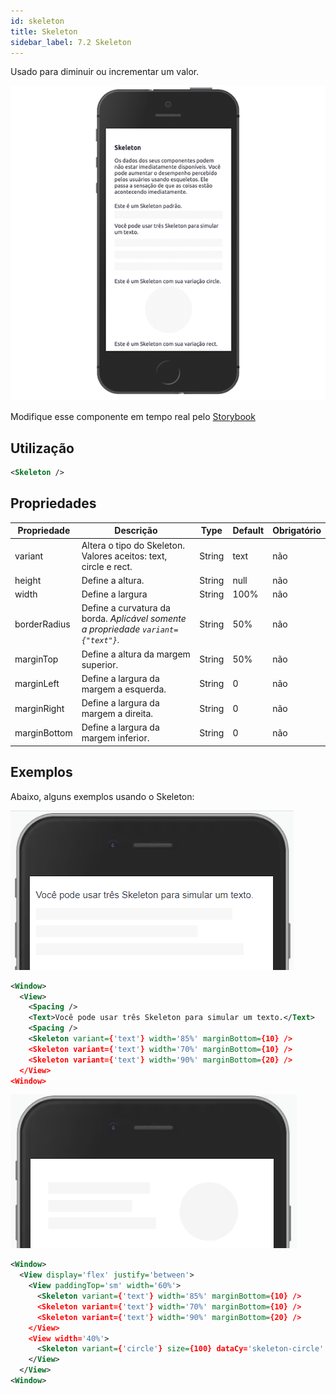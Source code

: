 ```yaml
---
id: skeleton
title: Skeleton
sidebar_label: 7.2 Skeleton
---
```


Usado para diminuir ou incrementar um valor.

![Skeleton](assets/images_components/v2.0.0/skeleton.png)

Modifique esse componente em tempo real pelo [Storybook](https://ame-miniapp-components.calindra.com.br/storybook/?path=/story/organiza%C3%A7%C3%A3o-skeleton--basic)

## Utilização

```xml
<Skeleton />
```

## Propriedades

| Propriedade  | Descrição                                                                              | Type   | Default | Obrigatório |
|--------------|----------------------------------------------------------------------------------------|--------|---------|-------------|
| variant      | Altera o tipo do Skeleton. Valores aceitos: text, circle e rect.                       | String | text    | não         |
| height       | Define a altura.                                                                       | String | null    | não         |
| width        | Define a largura                                                                       | String | 100%    | não         |
| borderRadius | Define a curvatura da borda. *Aplicável somente a propriedade ```variant={"text"}```.* | String | 50%     | não         |
| marginTop    | Define a altura da margem superior.                                                    | String | 50%     | não         |
| marginLeft   | Define a largura da margem a esquerda.                                                 | String | 0       | não         |
| marginRight  | Define a largura da margem a direita.                                                  | String | 0       | não         |
| marginBottom | Define a largura da margem inferior.                                                   | String | 0       | não         |

## Exemplos

Abaixo, alguns exemplos usando o Skeleton:

![bullet](assets/images_components/v2.18.0/skeleton_ex1.png)

```xml
<Window>
  <View>
    <Spacing />
    <Text>Você pode usar três Skeleton para simular um texto.</Text>
    <Spacing />
    <Skeleton variant={'text'} width='85%' marginBottom={10} />
    <Skeleton variant={'text'} width='70%' marginBottom={10} />
    <Skeleton variant={'text'} width='90%' marginBottom={20} />
  </View>
<Window>
```

![bullet](assets/images_components/v2.18.0/skeleton_ex2.png)

```xml
<Window>
  <View display='flex' justify='between'>
    <View paddingTop='sm' width='60%'>
      <Skeleton variant={'text'} width='85%' marginBottom={10} />
      <Skeleton variant={'text'} width='70%' marginBottom={10} />
      <Skeleton variant={'text'} width='90%' marginBottom={20} />
    </View>
    <View width='40%'>
      <Skeleton variant={'circle'} size={100} dataCy='skeleton-circle' />
    </View>
  </View>
<Window>
```
